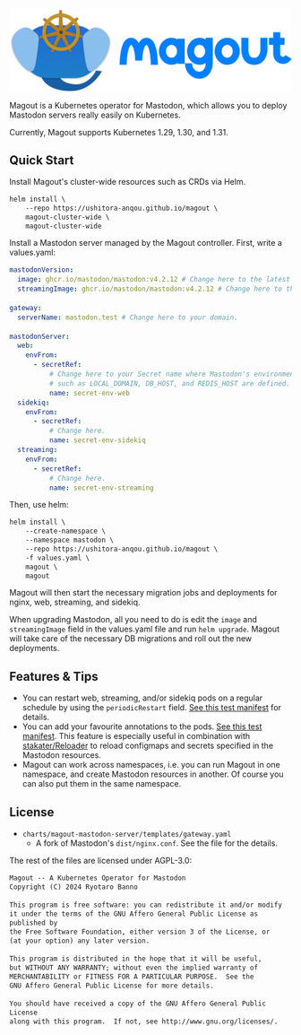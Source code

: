 ![Magout](./magout_logo.svg)

Magout is a Kubernetes operator for Mastodon, which allows you to deploy Mastodon servers really easily on Kubernetes.

Currently, Magout supports Kubernetes 1.29, 1.30, and 1.31.

## Quick Start

Install Magout's cluster-wide resources such as CRDs via Helm.

```
helm install \
    --repo https://ushitora-anqou.github.io/magout \
    magout-cluster-wide \
    magout-cluster-wide
```

Install a Mastodon server managed by the Magout controller. First, write a values.yaml:

```yaml
mastodonVersion:
  image: ghcr.io/mastodon/mastodon:v4.2.12 # Change here to the latest version.
  streamingImage: ghcr.io/mastodon/mastodon:v4.2.12 # Change here to the latest version.

gateway:
  serverName: mastodon.test # Change here to your domain.

mastodonServer:
  web:
    envFrom:
      - secretRef:
          # Change here to your Secret name where Mastodon's environment variables
          # such as LOCAL_DOMAIN, DB_HOST, and REDIS_HOST are defined.
          name: secret-env-web
  sidekiq:
    envFrom:
      - secretRef:
          # Change here.
          name: secret-env-sidekiq
  streaming:
    envFrom:
      - secretRef:
          # Change here.
          name: secret-env-streaming
```

Then, use helm:

```
helm install \
    --create-namespace \
    --namespace mastodon \
    --repo https://ushitora-anqou.github.io/magout \
    -f values.yaml \
    magout \
    magout
```

Magout will then start the necessary migration jobs and deployments for nginx, web, streaming, and sidekiq.

When upgrading Mastodon, all you need to do is edit the `image` and `streamingImage` field in the values.yaml file and run `helm upgrade`.
Magout will take care of the necessary DB migrations and roll out the new deployments.

## Features & Tips

- You can restart web, streaming, and/or sidekiq pods on a regular schedule by using the `periodicRestart` field. [See this test manifest](https://github.com/ushitora-anqou/magout/blob/c937fe8f299724c907c398ea5a08b1e157cb0bf7/test/e2e/testdata/values-v4.3.0b1-restart.yaml#L40-L42) for details.
- You can add your favourite annotations to the pods. [See this test manifest](https://github.com/ushitora-anqou/magout/blob/master/test/e2e/testdata/values-v4.3.0b1-restart.yaml#L31-L32). This feature is especially useful in combination with [stakater/Reloader](https://github.com/stakater/Reloader) to reload configmaps and secrets specified in the Mastodon resources.
- Magout can work across namespaces, i.e. you can run Magout in one namespace, and create Mastodon resources in another. Of course you can also put them in the same namespace.

## License

- `charts/magout-mastodon-server/templates/gateway.yaml`
  - A fork of Mastodon's `dist/nginx.conf`. See the file for the details.

The rest of the files are licensed under AGPL-3.0:

```
Magout -- A Kubernetes Operator for Mastodon
Copyright (C) 2024 Ryotaro Banno

This program is free software: you can redistribute it and/or modify
it under the terms of the GNU Affero General Public License as published by
the Free Software Foundation, either version 3 of the License, or
(at your option) any later version.

This program is distributed in the hope that it will be useful,
but WITHOUT ANY WARRANTY; without even the implied warranty of
MERCHANTABILITY or FITNESS FOR A PARTICULAR PURPOSE.  See the
GNU Affero General Public License for more details.

You should have received a copy of the GNU Affero General Public License
along with this program.  If not, see http://www.gnu.org/licenses/.
```
